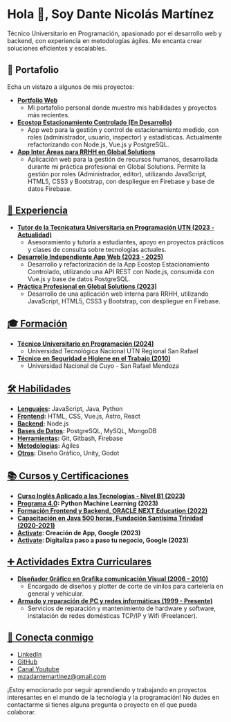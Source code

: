 # Hola 👋, Soy Dante Nicolás Martínez

Técnico Universitario en Programación, apasionado por el desarrollo web y backend, con experiencia en metodologías ágiles. Me encanta crear soluciones eficientes y escalables.

## 🚀 Portafolio

Echa un vistazo a algunos de mis proyectos:

*   **[Portfolio Web](https://portfolio-dante-martinez.netlify.app/)**
    *   Mi portafolio personal donde muestro mis habilidades y proyectos más recientes.
*   **[Ecostop Estacionamiento Controlado (En Desarrollo)](pplx://action/followup)**
    *   App web para la gestión y control de estacionamiento medido, con roles (administrador, usuario, inspector) y estadísticas. Actualmente refactorizando con Node.js, Vue.js y PostgreSQL.
*   **[App Inter Áreas para RRHH en Global Solutions](pplx://action/followup)**
    *   Aplicación web para la gestión de recursos humanos, desarrollada durante mi práctica profesional en Global Solutions. Permite la gestión por roles (Administrador, editor), utilizando JavaScript, HTML5, CSS3 y Bootstrap, con despliegue en Firebase y base de datos Firebase.

## [💼 Experiencia](pplx://action/followup)

*   **[Tutor de la Tecnicatura Universitaria en Programación UTN (2023 - Actualidad)](pplx://action/followup)**
    *   Asesoramiento y tutoría a estudiantes, apoyo en proyectos prácticos y clases de consulta sobre tecnologías actuales.
*   **[Desarrollo Independiente App Web (2023 - 2025)](pplx://action/followup)**
    *   Desarrollo y refactorización de la App Ecostop Estacionamiento Controlado, utilizando una API REST con Node.js, consumida con Vue.js y base de datos PostgreSQL.
*   **[Práctica Profesional en Global Solutions (2023)](pplx://action/followup)**
    *   Desarrollo de una aplicación web interna para RRHH, utilizando JavaScript, HTML5, CSS3 y Bootstrap, con despliegue en Firebase.

## [🎓 Formación](pplx://action/followup)

*   **[Técnico Universitario en Programación (2024)](pplx://action/followup)**
    *   Universidad Tecnológica Nacional UTN Regional San Rafael
*   **[Técnico en Seguridad e Higiene en el Trabajo (2010)](pplx://action/followup)**
    *   Universidad Nacional de Cuyo - San Rafael Mendoza

## [🛠️ Habilidades](pplx://action/followup)

*   **[Lenguajes](pplx://action/followup):** JavaScript, Java, Python
*   **[Frontend](pplx://action/followup):** HTML, CSS, Vue.js, Astro, React
*   **[Backend](pplx://action/followup):** Node.js
*   **[Bases de Datos](pplx://action/followup):** PostgreSQL, MySQL, MongoDB
*   **[Herramientas](pplx://action/followup):** Git, Gitbash, Firebase
*   **[Metodologías](pplx://action/followup):** Ágiles
*   **[Otros](pplx://action/followup):** Diseño Gráfico, Unity, Godot

## [📚 Cursos y Certificaciones](pplx://action/followup)

*   **[Curso Inglés Aplicado a las Tecnologías - Nivel B1 (2023)](pplx://action/followup)**
*   **[Programa 4.0](pplx://action/followup): Python Machine Learning (2023)**
*   **[Formación Frontend y Backend, ORACLE NEXT Education (2022)](pplx://action/followup)**
*   **[Capacitación en Java 500 horas, Fundación Santísima Trinidad (2020-2021)](pplx://action/followup)**
*    **[Activate](pplx://action/followup): Creación de App, Google (2023)**
*   **[Activate](pplx://action/followup): Digitaliza paso a paso tu negocio, Google (2023)**

## [➕ Actividades Extra Curriculares](pplx://action/followup)

*   **[Diseñador Gráfico en Grafika comunicación Visual (2006 - 2010)](pplx://action/followup)**
    *   Encargado de diseños y plotter de corte de vinilos para cartelería en general y vehicular.
*   **[Armado y reparación de PC y redes informáticas (1999 - Presente)](pplx://action/followup)**
    *   Servicios de reparación y mantenimiento de hardware y software, instalación de redes domésticas TCP/IP y Wifi (Freelancer).

## [🔗 Conecta conmigo](pplx://action/followup)

*   [LinkedIn](https://www.linkedin.com/in/dantemartínez)
*   [GitHub](https://github.com/mzadante)
*   [Canal Youtube](https://www.youtube.com/@NicoCode-qt9ur)
*   mzadantemartinez@gmail.com


¡Estoy emocionado por seguir aprendiendo y trabajando en proyectos interesantes en el mundo de la tecnología y la programación! No dudes en contactarme si tienes alguna pregunta o proyecto en el que pueda colaborar.
